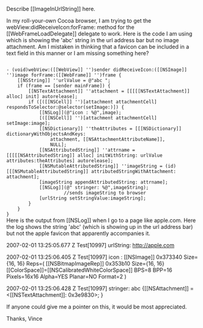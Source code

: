 Describe [[ImageInUrlString]] here.


In my roll-your-own Cocoa browser, I am trying to get the webView:didReceiveIcon:forFrame: method for the [[WebFrameLoadDelegate]] delegate to work.   Here is the code I am using which is showing the 'abc' string in the url address bar but no image attachment.  Am I mistaken in thinking that a favicon can be included in a text field in this manner or I am missing something here?

<code>
- (void)webView:([[WebView]] '')sender didReceiveIcon:([[NSImage]] '')image forFrame:([[WebFrame]] '')frame {
	[[NSString]] ''urlValue = @"abc ";
	if (frame == [sender mainFrame]) {
		[[NSTextAttachment]] ''attachment = [[[[[NSTextAttachment]] alloc] init] autorelease];
		if ([([[NSCell]] '')[attachment attachmentCell] respondsToSelector:@selector(setImage:)]) {
			[[NSLog]](@"icon : %@",image);
			[([[NSCell]] '')[attachment attachmentCell] setImage:image];
			[[NSDictionary]] ''theAttributes = [[[NSDictionary]] dictionaryWithObjectsAndKeys: 
				attachment, [[NSAttachmentAttributeName]],
				NULL];
			[[NSAttributedString]] ''attrname = [[[[[NSAttributedString]] alloc] initWithString: urlValue attributes:theAttributes] autorelease];
			[[NSMutableAttributedString]] ''imageString = (id)[[[NSMutableAttributedString]] attributedStringWithAttachment: attachment];
			[imageString appendAttributedString: attrname];
			[[NSLog]](@" stringer: %@",imageString);
                     //sends imageString to browser
			[urlString setStringValue:imageString];
		}
	}
}
</code>
Here is the output from [[NSLog]] when I go to a page like apple.com.  Here the log shows the string 'abc' (which is showing up in the url address bar) but not the apple favicon that apparently accompanies it.


2007-02-01 13:25:05.677 Z Test[10997] urlString: http://apple.com

2007-02-01 13:25:06.405 Z Test[10997] icon : [[NSImage]] 0x373340 Size={16, 16} Reps=(
    [[NSBitmapImageRep]] 0x353b10 Size={16, 16} [[ColorSpace]]=[[NSCalibratedWhiteColorSpace]] BPS=8 BPP=16 Pixels=16x16 Alpha=YES Planar=NO Format=2
)

2007-02-01 13:25:06.428 Z Test[10997]  stringer: abc {[[NSAttachment]] = <[[NSTextAttachment]]: 0x3e9830>; }


If anyone could give me a pointer on this, it would be most appreciated.

Thanks, Vince